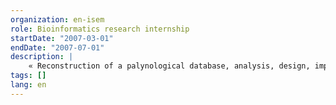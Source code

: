 ```yaml
---
organization: en-isem
role: Bioinformatics research internship
startDate: "2007-03-01"
endDate: "2007-07-01"
description: |
    « Reconstruction of a palynological database, analysis, design, implementation of the PollenNextGen software adapted to the data manipulation » (Project director: Pr Rachid CHEDDADI)
tags: []
lang: en
---
```

